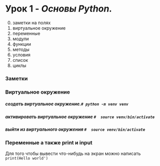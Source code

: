 # Урок 1 - *Основы Python.*
0) заметки на полях
1) виртуальное окружение
2) переменные
3) модули
4) функции
5) методы
6) условия
7) список
8) циклы

### Заметки

### Виртуальное окружение
##### создать виртуальное окружение.```# python -m venv venv```
##### активировать виртуальное окружение ```#  source venv/bin/activate```
##### выйти из виртуального окружения ```#  source venv/bin/activate```
### Переменные а также print и input
Для того чтобы вывести что-нибудь на экран можно написать ``print(Hello world')``
